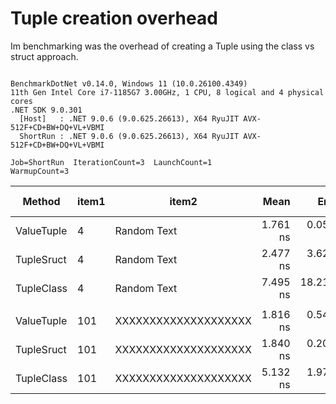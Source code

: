 # Tuple creation overhead

Im benchmarking was the overhead of creating a Tuple using the class vs struct approach.

```

BenchmarkDotNet v0.14.0, Windows 11 (10.0.26100.4349)
11th Gen Intel Core i7-1185G7 3.00GHz, 1 CPU, 8 logical and 4 physical cores
.NET SDK 9.0.301
  [Host]   : .NET 9.0.6 (9.0.625.26613), X64 RyuJIT AVX-512F+CD+BW+DQ+VL+VBMI
  ShortRun : .NET 9.0.6 (9.0.625.26613), X64 RyuJIT AVX-512F+CD+BW+DQ+VL+VBMI

Job=ShortRun  IterationCount=3  LaunchCount=1  
WarmupCount=3  

```
| Method     | item1 | item2                | Mean     | Error      | StdDev    | StdErr    | Min      | Max      | Op/s          | Ratio | Gen0   | Allocated | Alloc Ratio |
|----------- |------ |--------------------- |---------:|-----------:|----------:|----------:|---------:|---------:|--------------:|------:|-------:|----------:|------------:|
| ValueTuple | 4     | Random Text          | 1.761 ns |  0.0542 ns | 0.0030 ns | 0.0017 ns | 1.758 ns | 1.764 ns | 567,706,615.9 |  0.71 |      - |         - |          NA |
| TupleSruct | 4     | Random Text          | 2.477 ns |  3.6230 ns | 0.1986 ns | 0.1147 ns | 2.266 ns | 2.661 ns | 403,641,520.4 |  1.00 |      - |         - |          NA |
| TupleClass | 4     | Random Text          | 7.495 ns | 18.2104 ns | 0.9982 ns | 0.5763 ns | 6.353 ns | 8.201 ns | 133,420,611.0 |  3.04 | 0.0051 |      32 B |          NA |
|            |       |                      |          |            |           |           |          |          |               |       |        |           |             |
| ValueTuple | 101   | XXXXXXXXXXXXXXXXXXXX | 1.816 ns |  0.5467 ns | 0.0300 ns | 0.0173 ns | 1.798 ns | 1.851 ns | 550,646,170.3 |  0.99 |      - |         - |          NA |
| TupleSruct | 101   | XXXXXXXXXXXXXXXXXXXX | 1.840 ns |  0.2089 ns | 0.0114 ns | 0.0066 ns | 1.828 ns | 1.851 ns | 543,471,261.8 |  1.00 |      - |         - |          NA |
| TupleClass | 101   | XXXXXXXXXXXXXXXXXXXX | 5.132 ns |  1.9723 ns | 0.1081 ns | 0.0624 ns | 5.048 ns | 5.254 ns | 194,871,153.8 |  2.79 | 0.0051 |      32 B |          NA |
